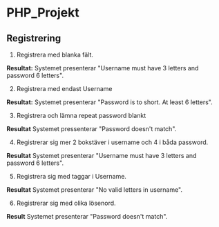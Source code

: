 PHP_Projekt
===========

## Registrering

1. Registrera med blanka fält.

**Resultat:** Systemet presenterar "Username must have 3 letters and password 6 letters".

2. Registrera med endast Username

**Resultat:** Systemet presenterar "Password is to short. At least 6 letters".

3. Registrera och lämna repeat password blankt

**Resultat** Systemet pressenterar "Password doesn't match".

4. Registrerar sig mer 2 bokstäver i username och 4 i båda password.

**Resultat** Systemet presenterar "Username must have 3 letters and password 6 letters".

5. Registrera sig med taggar i Username.

**Resultat** Systemet presenterar "No valid letters in username".

6. Registrerar sig med olika lösenord.

**Result** Systemet presenterar "Password doesn't match".
